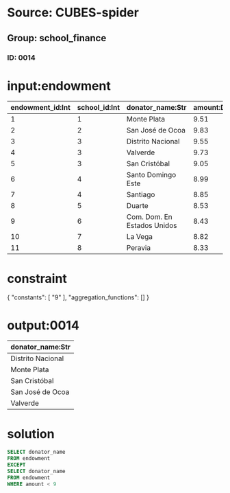 # Source: CUBES-spider
## Group: school_finance
### ID: 0014

# input:endowment

| endowment_id:Int | school_id:Int | donator_name:Str | amount:Dbl |
|---|---|---|---|
| 1 | 1 | Monte Plata | 9.51 |
| 2 | 2 | San José de Ocoa | 9.83 |
| 3 | 3 | Distrito Nacional | 9.55 |
| 4 | 3 | Valverde | 9.73 |
| 5 | 3 | San Cristóbal | 9.05 |
| 6 | 4 | Santo Domingo Este | 8.99 |
| 7 | 4 | Santiago | 8.85 |
| 8 | 5 | Duarte | 8.53 |
| 9 | 6 | Com. Dom. En Estados Unidos | 8.43 |
| 10 | 7 | La Vega | 8.82 |
| 11 | 8 | Peravia | 8.33 |

# constraint

{
  "constants": [
    "9"
  ],
  "aggregation_functions": []
}

# output:0014

| donator_name:Str |
|---|
| Distrito Nacional |
| Monte Plata |
| San Cristóbal |
| San José de Ocoa |
| Valverde |

# solution

```sql
SELECT donator_name
FROM endowment
EXCEPT
SELECT donator_name
FROM endowment
WHERE amount < 9
```
